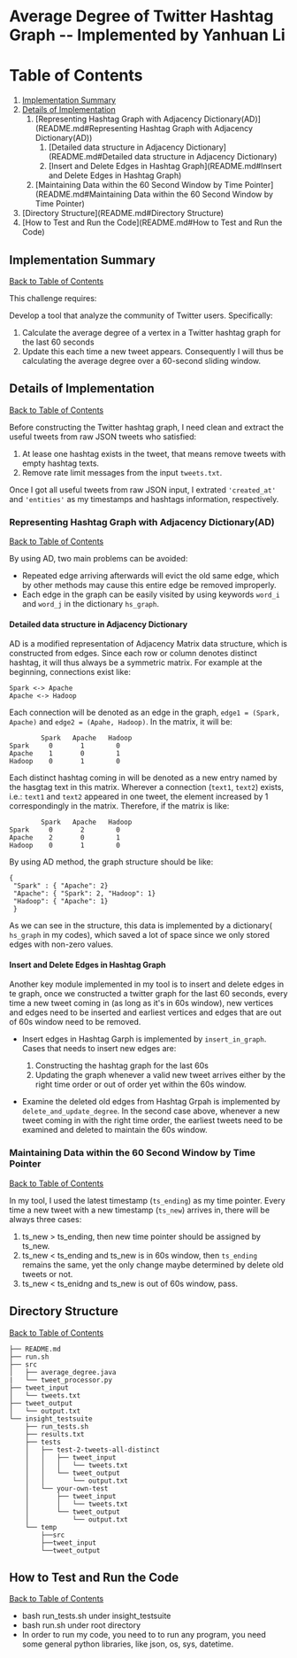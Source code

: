 Average Degree of Twitter Hashtag Graph -- Implemented by Yanhuan Li
===========================================================

# Table of Contents
1. [Implementation Summary](README.md#implement-summary)
2. [Details of Implementation](README.md#details-of-implementation)
   1. [Representing Hashtag Graph with Adjacency Dictionary(AD)](README.md#Representing Hashtag Graph with Adjacency Dictionary(AD))
        1. [Detailed data structure in Adjacency Dictionary](README.md#Detailed data structure in Adjacency Dictionary)
        2. [Insert and Delete Edges in Hashtag Graph](README.md#Insert and Delete Edges in Hashtag Graph)
   2. [Maintaining Data within the 60 Second Window by Time Pointer](README.md#Maintaining Data within the 60 Second Window by Time Pointer)
3. [Directory Structure](README.md#Directory Structure)
4. [How to Test and Run the Code](README.md#How to Test and Run the Code)



## Implementation Summary
[Back to Table of Contents](README.md#table-of-contents)

This challenge requires:

Develop a tool that analyze the community of Twitter users. Specifically:
  1. Calculate the average degree of a vertex in a Twitter hashtag graph for the last 60 seconds
  2. Update this each time a new tweet appears.  Consequently I will thus be calculating the average degree over a 60-second sliding window.


## Details of Implementation
[Back to Table of Contents](README.md#table-of-contents)

Before constructing the Twitter hashtag graph, I need clean and extract the useful tweets from raw JSON tweets who satisfied:
1. At lease one hashtag exists in the tweet, that means remove tweets with empty hashtag texts.
2. Remove rate limit messages from the input `tweets.txt`.

Once I got all useful tweets from raw JSON input, I extrated `'created_at'` and `'entities'` as my timestamps and hashtags information, respectively.

### Representing Hashtag Graph with Adjacency Dictionary(AD)
[Back to Table of Contents](README.md#table-of-contents)

By using AD, two main problems can be avoided:
* Repeated edge arriving afterwards will evict the old same edge, which by other methods may cause this entire edge be removed improperly.
* Each edge in the graph can be easily visited by using keywords `word_i` and `word_j` in the dictionary `hs_graph`.

#### Detailed data structure in Adjacency Dictionary

AD is a modified representation of Adjacency Matrix data structure, which is constructed from edges.
Since each row or column denotes distinct hashtag, it will thus always be a symmetric matrix. For example at the beginning, connections exist like:

    Spark <-> Apache
    Apache <-> Hadoop

Each connection will be denoted as an edge in the graph, `edge1 = (Spark, Apache)` and `edge2 = (Apahe, Hadoop)`. In the matrix, it will be:

            Spark   Apache   Hadoop
    Spark     0       1        0
    Apache    1       0        1
    Hadoop    0       1        0
Each distinct hashtag coming in will be denoted as a new entry named by the hasgtag text in this matrix. Wherever a connection (`text1`, `text2`) exists, i.e.: `text1` and `text2` appeared in one tweet, the element increased by 1 correspondingly in the matrix. Therefore, if the matrix is like:

            Spark   Apache   Hadoop
    Spark     0       2        0
    Apache    2       0        1
    Hadoop    0       1        0
By using AD method, the graph structure should be like:

    {
     "Spark" : { "Apache": 2}
     "Apache": { "Spark": 2, "Hadoop": 1}
     "Hadoop": { "Apache": 1}
     }
As we can see in the structure, this data is implemented by a dictionary( `hs_graph` in my codes), which saved a lot of space since we only stored edges with non-zero values.

#### Insert and Delete Edges in Hashtag Graph
Another key module implemented in my tool is to insert and delete edges in te graph, once we constructed a twitter graph for the last 60 seconds, every time a new tweet coming in (as long as it's in 60s window), new vertices and edges need to be inserted and earliest vertices and edges that are out of 60s window need to be removed.

* Insert edges in Hashtag Garph is implemented by `insert_in_graph`. Cases that needs to insert new edges are:

    1. Constructing the hashtag graph for the last 60s
    2. Updating the graph whenever a valid new tweet arrives either by the right time order or out of order yet within the 60s window.

* Examine the deleted old edges from Hashtag Grpah is implemented by `delete_and_update_degree`. In the second case above, whenever a new tweet coming in with the right time order, the earliest tweets need to be examined and deleted to maintain the 60s window.


### Maintaining Data within the 60 Second Window by Time Pointer
[Back to Table of Contents](README.md#table-of-contents)

In my tool, I used the latest timestamp (`ts_ending`) as my time pointer. Every time a new tweet with a new timestamp (`ts_new`) arrives in, there will be always three cases:
1. ts_new > ts_ending, then new time pointer should be assigned by ts_new.
2. ts_new < ts_ending and ts_new is in 60s window, then `ts_ending` remains the same, yet the only change maybe determined by delete old tweets or not.
3. ts_new < ts_enidng and ts_new is out of 60s window, pass.


## Directory Structure
[Back to Table of Contents](README.md#table-of-contents)

	├── README.md 
	├── run.sh
	├── src
	│   ├── average_degree.java
	|   └── tweet_processor.py
	├── tweet_input
	│   └── tweets.txt
	├── tweet_output
	│   └── output.txt
	└── insight_testsuite
	    ├── run_tests.sh
	    ├── results.txt
	    ├── tests
	    │   ├── test-2-tweets-all-distinct
	    │   │   ├── tweet_input
	    │   │   │   └── tweets.txt
	    │   │   └── tweet_output
	    │   │       └── output.txt
	    │   └── your-own-test
	    │       ├── tweet_input
	    │       │   └── tweets.txt
	    │       └── tweet_output
	    │           └── output.txt
	    └── temp
	        ├──src
	        ├──tweet_input
	        └──tweet_output

## How to Test and Run the Code
[Back to Table of Contents](README.md#table-of-contents)

* bash run_tests.sh under insight_testsuite
* bash run.sh under root directory
* In order to run my code, you need to to run any program, you need some general python libraries, like json, os, sys, datetime.




